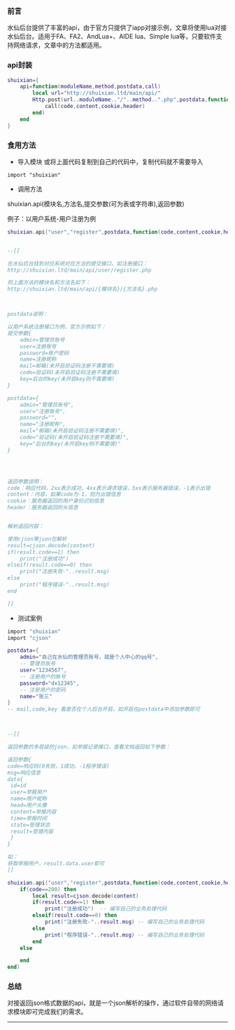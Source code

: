 
### 前言

水仙后台提供了丰富的api，由于官方只提供了iapp对接示例，文章将使用lua对接水仙后台。适用于FA、FA2、AndLua+、AIDE lua、Simple lua等，只要软件支持网络请求，文章中的方法都适用。


### api封装

```lua
shuixian={
    api=function(moduleName,method,postdata,call)
        local url="http://shuixian.ltd/main/api/"
        Http.post(url..moduleName.."/"..method..".php",postdata,function(code,content,cookie,header)
            call(code,content,cookie,header)
        end)
    end   
}
```

### 食用方法

- 导入模块 或将上面代码复制到自己的代码中，复制代码就不需要导入

```import "shuixian"```

- 调用方法

shuixian.api(模块名,方法名,提交参数(可为表或字符串),返回参数)

例子：以用户系统-用户注册为例


```lua
shuixian.api("user","register",postdata,function(code,content,cookie,header))


--[[

在水仙后台找到对应系统对应方法的提交接口，如注册接口：
http://shuixian.ltd/main/api/user/register.php

则上面方法的模块名和方法名如下：
http://shuixian.ltd/main/api/{模块名}/{方法名}.php



postdata说明：

以用户系统注册接口为例，官方示例如下：
提交参数{
    admin=管理员账号
    user=注册账号
    password=账户密码
    name=注册昵称
    mail=邮箱(未开启验证码注册不需要填)
    code=验证码(未开启验证码注册不需要填)
    key=后台的key(未开启key则不需要填)
}

postdata={
    admin="管理员账号",
    user="注册账号",
    password="",
    name="注册昵称",
    mail="邮箱(未开启验证码注册不需要填)",
    code="验证码(未开启验证码注册不需要填)",
    key="后台的key(未开启key则不需要填)"
}




返回参数说明：
code：响应代码，2xx表示成功，4xx表示请求错误，5xx表示服务器错误，-1表示出错
content：内容，如果code为-1，则为出错信息
cookie：服务器返回的用户身份识别信息
header：服务器返回的头信息


解析返回内容：

使用cjson等json包解析
result=cjson.decode(content)
if(result.code==1) then
    print("注册成功")
elseif(result.code==0) then
    print("注册失败-"..result.msg)
else
    print("程序错误-"..result.msg)
end

]]
```

- 测试案例

```lua
import "shuixian"
import "cjson"

postdata={
    admin="自己在水仙的管理员账号，就是个人中心的qq号",
    -- 管理员账号
    user="1234567",
    -- 注册用户的账号
    password="dx12345",
    -- 注册用户的密码
    name="张三"
}
-- mail,code,key 看是否在个人后台开启，如开启在postdata中添加参数即可



--[[

返回参数的多层级的json，如举报记录接口，查看文档返回如下参数：

返回参数{
code=响应码(0失败，1成功，-1程序错误)
msg=响应信息
data{
 id=id
 user=举报用户
 name=用户昵称
 head=用户头像
 content=举报内容
 time=举报时间
 state=受理状态
 result=受理内容
 }
}

如：
获取举报用户，result.data.user即可
]]

shuixian.api("user","register",postdata,function(code,content,cookie,header)
    if(code==200) then
        local result=cjson.decode(content)
        if(result.code==1) then
            print("注册成功")  -- 编写自己的业务处理代码
        elseif(result.code==0) then
            print("注册失败-"..result.msg) -- 编写自己的业务处理代码
        else
            print("程序错误-"..result.msg) -- 编写自己的业务处理代码
        end
    else

    end
end)


```


### 总结

对接返回json格式数据的api，就是一个json解析的操作，通过软件自带的网络请求模块即可完成我们的需求。

---
